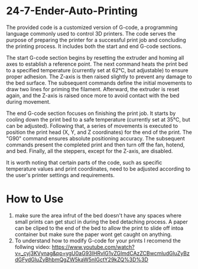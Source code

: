 # 24-7-Ender-Auto-Printing
The provided code is a customized version of G-code, a programming language commonly used to control 3D printers. The code serves the purpose of preparing the printer for a successful print job and concluding the printing process. It includes both the start and end G-code sections.

The start G-code section begins by resetting the extruder and homing all axes to establish a reference point. The next command heats the print bed to a specified temperature (currently set at 62°C, but adjustable) to ensure proper adhesion. The Z-axis is then raised slightly to prevent any damage to the bed surface. The subsequent commands define the initial movements to draw two lines for priming the filament. Afterward, the extruder is reset again, and the Z-axis is raised once more to avoid contact with the bed during movement.

The end G-code section focuses on finishing the print job. It starts by cooling down the print bed to a safe temperature (currently set at 35°C, but can be adjusted). Following that, a series of movements is executed to position the print head (X, Y, and Z coordinates) for the end of the print. The "G90" command ensures absolute positioning accuracy. The subsequent commands present the completed print and then turn off the fan, hotend, and bed. Finally, all the steppers, except for the Z-axis, are disabled.

It is worth noting that certain parts of the code, such as specific temperature values and print coordinates, need to be adjusted according to the user's printer settings and requirements.

# How to Use
1. make sure the area infrut of the bed doesn't have any spaces where small prints can get stucl in during the bed detaching process. A paper can be cliped to the end of the bed to allow the print to slide off intoa container but make sure the paper wont get caught on anything.
2. To understand how to modify G-code for your prints I recomend the follwing video:
   https://www.youtube.com/watch?v=_cyj3KVynag&pp=ygU0aG93IHRvIG1vZGlmdCAzZCBwcmludGluZyBzdGFydGluZyBhbmQgZW5kaW5nIGctY29kZQ%3D%3D
